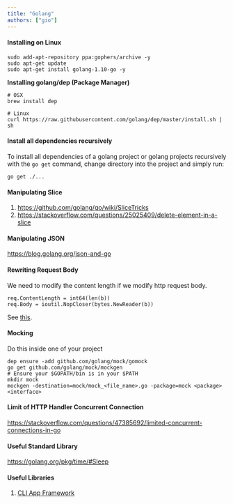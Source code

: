 ```yaml
---
title: "Golang"
authors: ["gio"]
---
```


#### Installing on Linux

```shell
sudo add-apt-repository ppa:gophers/archive -y
sudo apt-get update
sudo apt-get install golang-1.10-go -y
```

**Installing golang/dep (Package Manager)**

```shell
# OSX
brew install dep

# Linux
curl https://raw.githubusercontent.com/golang/dep/master/install.sh | sh
```

#### Install all dependencies recursively

To install all dependencies of a golang project or golang projects recursively with the `go get` command, change directory into the project and simply run:

```shell
go get ./...
```

#### Manipulating Slice

1. https://github.com/golang/go/wiki/SliceTricks
2. https://stackoverflow.com/questions/25025409/delete-element-in-a-slice

#### Manipulating JSON

https://blog.golang.org/json-and-go

#### Rewriting Request Body

We need to modify the content length if we modify http request body.

```golang
req.ContentLength = int64(len(b))
req.Body = ioutil.NopCloser(bytes.NewReader(b))
```

See [this](https://stackoverflow.com/questions/33606330/golang-rewrite-http-request-body).

#### Mocking

Do this inside one of your project

```shell
dep ensure -add github.com/golang/mock/gomock
go get github.com/golang/mock/mockgen
# Ensure your $GOPATH/bin is in your $PATH
mkdir mock
mockgen -destination=mock/mock_<file_name>.go -package=mock <package> <interface>
```

#### Limit of HTTP Handler Concurrent Connection

https://stackoverflow.com/questions/47385692/limited-concurrent-connections-in-go

#### Useful Standard Library

https://golang.org/pkg/time/#Sleep

#### Useful Libraries

1. [CLI App Framework](https://github.com/urfave/cli)
